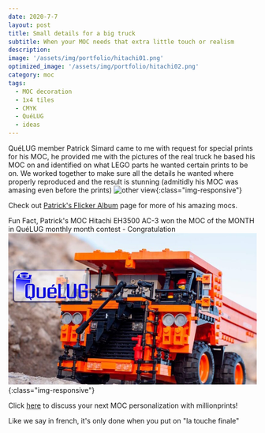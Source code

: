 ```yaml
---
date: 2020-7-7
layout: post
title: Small details for a big truck
subtitle: When your MOC needs that extra little touch or realism    
description: 
image: '/assets/img/portfolio/hitachi01.png'
optimized_image: '/assets/img/portfolio/hitachi02.png'
category: moc
tags:
  - MOC decoration
  - 1x4 tiles
  - CMYK
  - QuéLUG
  - ideas
---
```


QuéLUG member Patrick Simard came to me with request for special prints for his MOC, he provided me with the pictures of the real truck he based his MOC on and identified on what LEGO parts he wanted certain prints to be on. We worked together to make sure all the details he wanted where properly reproduced and the result is stunning (admitidly his MOC was amasing even before the prints) 
![other view](/assets/img/portfolio/hitachi03.png){:class="img-responsive"}

Check out [Patrick's Flicker Album](https://flickr.com/photos/138893640@N04/) page for more of his amazing mocs.

Fun Fact,  Patrick's MOC Hitachi EH3500 AC-3 won the MOC of the MONTH in QuéLUG monthly month contest - Congratulation 
![other view](/assets/img/portfolio/hitachi04.jpg){:class="img-responsive"}
 

Click [here](https://millionprints.com/contact/) to discuss your next MOC personalization with millionprints!

Like we say in french, it's only done when you put on "la touche finale"
